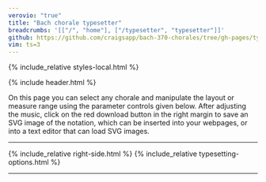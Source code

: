 ```yaml
---
verovio: "true"
title: "Bach chorale typesetter"
breadcrumbs: '[["/", "home"], ["/typesetter", "typesetter"]]'
github: https://github.com/craigsapp/bach-370-chorales/tree/gh-pages/typesetter
vim: ts=3
---
```


{% include_relative styles-local.html %}

<style>
#banner #page-title {
	margin-left: -425px !important;
}
</style>

{% include header.html %}

On this page you can select any chorale and manipulate the layout or
measure range using the parameter controls given below.  After adjusting
the music, click on the red download button in the right margin to save
an SVG image of the notation, which can be inserted into your webpages,
or into a text editor that can load SVG images.

<hr noshade>

{% include_relative right-side.html %}
{% include_relative typesetting-options.html %}

<hr noshade>


<div id="main-container">
<!-- the SVG notation will be inserted here -->
<script type="text/x-humdrum" id="main"></script>
</div>

<script src="typesetter.js"></script>



